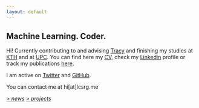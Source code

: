 ```yaml
---
layout: default
---
```


## Machine Learning. Coder.

Hi! Currently contributing to and advising [Tracy](https://www.linkedin.com/company/tracy) and finishing my studies at [KTH](https://www.kth.se/profile/lucasrg/) and at [UPC](http://www.upc.edu). You can find here my [CV](files/CV/CV.pdf), check my [Linkedin](http://linkedin.com/in/lucasrodes) profile or track my publications [here](https://scholar.google.es/citations?user=5KPcE6QAAAAJ&hl=en&oi=ao).


I am active on [Twitter](http://twitter.com/lucasrodesg) and [GitHub](http://github.com/lucasrodes). 

You can contact me at hi[at]lcsrg.me



  [*> news*](news.md)  [*> projects*](projects.md)

